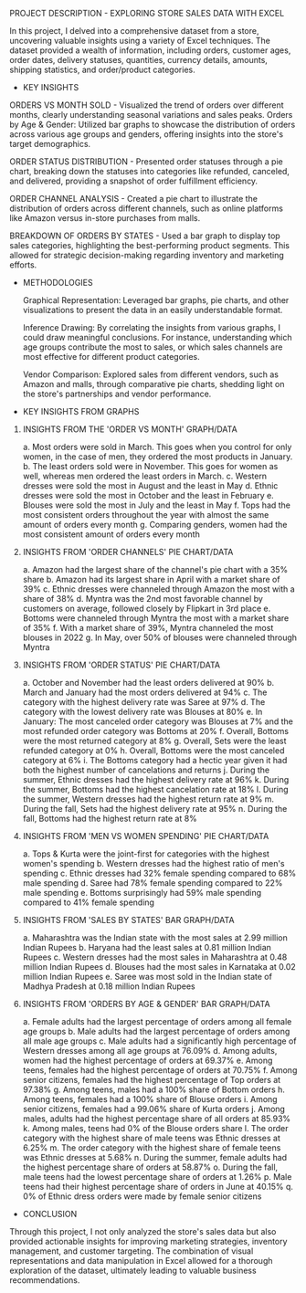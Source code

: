 PROJECT DESCRIPTION - EXPLORING STORE SALES DATA WITH EXCEL

In this project, I delved into a comprehensive dataset from a store, uncovering valuable insights using a variety of Excel techniques. The dataset provided a wealth of information, including orders, customer ages, order dates, delivery statuses, quantities, currency details, amounts, shipping statistics, and order/product categories.

- KEY INSIGHTS

ORDERS VS MONTH SOLD -  Visualized the trend of orders over different months, clearly understanding seasonal variations and sales peaks.
    Orders by Age & Gender: Utilized bar graphs to showcase the distribution of orders across various age groups and genders, offering insights into the store's target demographics.

ORDER STATUS DISTRIBUTION - Presented order statuses through a pie chart, breaking down the statuses into categories like refunded, canceled, and delivered, providing a snapshot of order fulfillment efficiency.

ORDER CHANNEL ANALYSIS - Created a pie chart to illustrate the distribution of orders across different channels, such as online platforms like Amazon versus in-store purchases from malls.

BREAKDOWN OF ORDERS BY STATES -  Used a bar graph to display top sales categories, highlighting the best-performing product segments. This allowed for strategic decision-making regarding inventory and marketing efforts.

- METHODOLOGIES

    Graphical Representation: Leveraged bar graphs, pie charts, and other visualizations to present the data in an easily understandable format.

    Inference Drawing: By correlating the insights from various graphs, I could draw meaningful conclusions. For instance, understanding which age groups contribute the most to sales, or which sales channels are most effective for different product categories.

    Vendor Comparison: Explored sales from different vendors, such as Amazon and malls, through comparative pie charts, shedding light on the store's partnerships and vendor performance.

- KEY INSIGHTS FROM GRAPHS
  
1. INSIGHTS FROM THE 'ORDER VS MONTH' GRAPH/DATA
   
   a. Most orders were sold in March. This goes when you control for only women, in the case of men, they ordered the most products in January.
   b. The least orders sold were in November. This goes for women as well, whereas men ordered the least orders in March.
   c. Western dresses were sold the most in August and the least in May
   d. Ethnic dresses were sold the most in October and the least in February
   e. Blouses were sold the most in July and the least in May
   f. Tops had the most consistent orders throughout the year with almost the same amount of orders every month
   g. Comparing genders, women had the most consistent amount of orders every month

2. INSIGHTS FROM 'ORDER CHANNELS' PIE CHART/DATA

   a. Amazon had the largest share of the channel's pie chart with a 35% share
   b. Amazon had its largest share in April with a market share of 39%
   c. Ethnic dresses were channeled through Amazon the most with a share of 38%
   d. Myntra was the 2nd most favorable channel by customers on average, followed closely by Flipkart in 3rd place
   e. Bottoms were channeled through Myntra the most with a market share of 35%
   f. With a market share of 39%, Myntra channeled the most blouses in 2022
   g. In May, over 50% of blouses were channeled through Myntra

   
3. INSIGHTS FROM 'ORDER STATUS' PIE CHART/DATA

   a. October and November had the least orders delivered at 90%
   b. March and January had the most orders delivered at 94%
   c. The category with the highest delivery rate was Saree at 97%
   d. The category with the lowest delivery rate was Blouses at 80%
   e. In January: The most canceled order category was Blouses at 7% and the most refunded order category was Bottoms at 20%
   f. Overall, Bottoms were the most returned category at 8%
   g. Overall, Sets were the least refunded category at 0%
   h. Overall, Bottoms were the most canceled category at 6%
   i. The Bottoms category had a hectic year given it had both the highest number of cancelations and returns
   j. During the summer, Ethnic dresses had the highest delivery rate at 96%
   k. During the summer, Bottoms had the highest cancelation rate at 18%
   l. During the summer, Western dresses had the highest return rate at 9%
   m. During the fall, Sets had the highest delivery rate at 95%
   n. During the fall, Bottoms had the highest return rate at 8%

4. INSIGHTS FROM 'MEN VS WOMEN SPENDING' PIE CHART/DATA

   a. Tops & Kurta were the joint-first for categories with the highest women's spending
   b. Western dresses had the highest ratio of men's spending
   c. Ethnic dresses had 32% female spending compared to 68% male spending
   d. Saree had 78% female spending compared to 22% male spending
   e. Bottoms surprisingly had 59% male spending compared to 41% female spending
   
5. INSIGHTS FROM 'SALES BY STATES' BAR GRAPH/DATA

   a. Maharashtra was the Indian state with the most sales at 2.99 million Indian Rupees
   b. Haryana had the least sales at 0.81 million Indian Rupees
   c. Western dresses had the most sales in Maharashtra at 0.48 million Indian Rupees
   d. Blouses had the most sales in Karnataka at 0.02 million Indian Rupees
   e. Saree was most sold in the Indian state of Madhya Pradesh at 0.18 million Indian Rupees
   
6. INSIGHTS FROM 'ORDERS BY AGE & GENDER' BAR GRAPH/DATA

   a. Female adults had the largest percentage of orders among all female age groups
   b. Male adults had the largest percentage of orders among all male age groups
   c. Male adults had a significantly high percentage of Western dresses among all age groups at 76.09%
   d. Among adults, women had the highest percentage of orders at 69.37%
   e. Among teens, females had the highest percentage of orders at 70.75%
   f. Among senior citizens, females had the highest percentage of Top orders at 97.38%
   g. Among teens, males had a 100% share of Bottom orders
   h. Among teens, females had a 100% share of Blouse orders
   i. Among senior citizens, females had a 99.06% share of Kurta orders
   j. Among males, adults had the highest percentage share of all orders at 85.93%
   k. Among males, teens had 0% of the Blouse orders share
   l. The order category with the highest share of male teens was Ethnic dresses at 6.25%
   m. The order category with the highest share of female teens was Ethnic dresses at 5.68%
   n. During the summer, female adults had the highest percentage share of orders at 58.87%
   o. During the fall, male teens had the lowest percentage share of orders at 1.26%
   p. Male teens had their highest percentage share of orders in June at 40.15%
   q. 0% of Ethnic dress orders were made by female senior citizens


   
- CONCLUSION

Through this project, I not only analyzed the store's sales data but also provided actionable insights for improving marketing strategies, inventory management, and customer targeting. The combination of visual representations and data manipulation in Excel allowed for a thorough exploration of the dataset, ultimately leading to valuable business recommendations.
